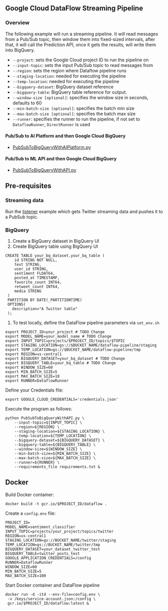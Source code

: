 ## Google Cloud DataFlow Streaming Pipeline

### Overview

The following example will run a streaming pipeline. It will read 
messages from a Pub/Sub topic, then window them into fixed-sized intervals, 
after that, it will call the Prediction API, once it gets the results,
will write them into BigQuery.

+ `--project`: sets the Google Cloud project ID to run the pipeline on
+ `--input-topic`: sets the input Pub/Sub topic to read messages from
+ `--region`: sets the region where Dataflow pipeline runs
+ `--staging-location`:  needed for executing the pipeline
+ `--temp-location`: needed for executing the pipeline
+ `--bigquery-dataset`:  BigQuery dataset reference
+ `--bigquery-table`: BigQuery table reference for output.
+ `--window-size [optional]`: specifies the window size in seconds, defaults to 60
+ `--min-batch-size [optional]`: specifies the batch min size
+ `--max-batch-size [optional]`: specifies the batch max size
+ `--runner`: specifies the runner to run the pipeline, if not set to `DataflowRunner`, `DirectRunner` is used

#### Pub/Sub to AI Platform and then Google Cloud BigQuery

* [PubSubToBigQueryWithAIPlatform.py](PubSubToBigQueryWithAIPlatform.py)

#### Pub/Sub to ML API and then Google Cloud BigQuery

* [PubSubToBigQueryWithAPI.py](PubSubToBigQueryWithAPI.py)


## Pre-requisites

### Streaming data

Run the [listener](../listener) example which gets Twitter streaming data
and pushes it to a PubSub topic.

### BigQuery 

1. Create a BigQuery dataset in BigQuery UI
2. Create BigQuery table using BigQuery UI

```postgres-sql
CREATE TABLE your_bq_dataset.your_bq_table (
    id STRING NOT NULL,
    text STRING,
    user_id STRING,
    sentiment FLOAT64,
    posted_at TIMESTAMP,
    favorite_count INT64,
    retweet_count INT64,
    media STRING
 )
 PARTITION BY DATE(_PARTITIONTIME)
 OPTIONS(
   description="A Twitter table"
 );
```

1. To test locally, define the DataFlow pipeline parameters via
   `set_env.sh`
  
```shell script
export PROJECT_ID=your_project # TODO Change
export MODEL_NAME=your_model_name # TODO Change
export INPUT_TOPIC=projects/$PROJECT_ID/topics/$TOPIC
export STAGING_LOCATION=gs://$BUCKET_NAME/dataflow-pipeline/staging
export TEMP_LOCATION=gs://$BUCKET_NAME/dataflow-pipeline/tmp
export REGION=us-central1
export BIGQUERY_DATASET=your_bq_dataset # TODO Change
export BIGQUERY_TABLE=your_bq_table # TODO Change
export WINDOW_SIZE=60
export MIN_BATCH_SIZE=5
export MAX_BATCH_SIZE=10
export RUNNER=DataflowRunner
```

Define your Credentials file:
```
export GOOGLE_CLOUD_CREDENTIALS='credentials.json'
```
Execute the program as follows:

```shell script
python PubSubToBigQueryWithAPI.py \
    --input-topic=${INPUT_TOPIC} \
    --region=${REGION} \
    --staging-location=${STAGING_LOCATION} \
    --temp-location=${TEMP_LOCATION} \
    --bigquery-dataset=${BIGQUERY_DATASET} \
    --bigquery-table=${BIGQUERY_TABLE} \
    --window-size=${WINDOW_SIZE} \
    --min-batch-size=${MIN_BATCH_SIZE} \
    --max-batch-size=${MAX_BATCH_SIZE} \
    --runner=${RUNNER} \
    --requirements_file requirements.txt &
```

## Docker

Build Docker container:

```shell script
docker build -t gcr.io/$PROJECT_ID/dataflow .
```

Create a `config.env` file:

```shell script
PROJECT_ID=
MODEL_NAME=sentiment_classifier
INPUT_TOPIC=projects/your_project/topics/twitter
REGION=us-central1
STAGING_LOCATION=gs://BUCKET_NAME/twitter/staging
TEMP_LOCATION=gs://BUCKET_NAME/twitter/tmp
BIGQUERY_DATASET=your_dataset_twitter_test
BIGQUERY_TABLE=twitter_posts_test
GOOGLE_APPLICATION_CREDENTIALS=/config
RUNNER=DataflowRunner
WINDOW_SIZE=60
MIN_BATCH_SIZE=5
MAX_BATCH_SIZE=100

```

Start Docker container and DataFlow pipeline

```shell script
docker run -d -itd --env-file=config.env \
 -v /keys/service-account.json:/config \
 gcr.io/$PROJECT_ID/dataflow:latest &
```

